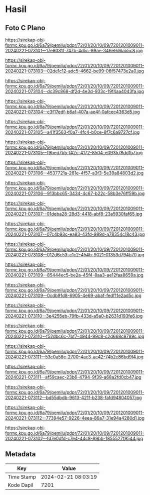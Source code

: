 # Hasil

## Foto C Plano

https://sirekap-obj-formc.kpu.go.id/6a79/pemilu/pdpr/72/01/20/10/09/7201201009011-20240221-073101--17e8031f-747b-4d5c-99ae-346e9d6a55c8.jpg

https://sirekap-obj-formc.kpu.go.id/6a79/pemilu/pdpr/72/01/20/10/09/7201201009011-20240221-073103--02de1c12-adc5-4662-be99-06f57473e2a0.jpg

https://sirekap-obj-formc.kpu.go.id/6a79/pemilu/pdpr/72/01/20/10/09/7201201009011-20240221-073104--dc39c868-df2d-4e3d-933c-19f4aa4043fa.jpg

https://sirekap-obj-formc.kpu.go.id/6a79/pemilu/pdpr/72/01/20/10/09/7201201009011-20240221-073104--c3f17edf-b6af-407a-ae4f-0afcec4363d5.jpg

https://sirekap-obj-formc.kpu.go.id/6a79/pemilu/pdpr/72/01/20/10/09/7201201009011-20240221-073105--a41f3563-f0a7-4fc4-b0ce-8f7c6a9727cf.jpg

https://sirekap-obj-formc.kpu.go.id/6a79/pemilu/pdpr/72/01/20/10/09/7201201009011-20240221-073105--f9bed7b5-f42c-4172-8504-e093578ddfb7.jpg

https://sirekap-obj-formc.kpu.go.id/6a79/pemilu/pdpr/72/01/20/10/09/7201201009011-20240221-073106--4537721a-261e-4f57-a3f3-5e39a84803d2.jpg

https://sirekap-obj-formc.kpu.go.id/6a79/pemilu/pdpr/72/01/20/10/09/7201201009011-20240221-073106--913bbc65-3434-4c67-b22c-58b3e76ff59b.jpg

https://sirekap-obj-formc.kpu.go.id/6a79/pemilu/pdpr/72/01/20/10/09/7201201009011-20240221-073107--01deba28-28d3-4418-abf8-23a5930faf65.jpg

https://sirekap-obj-formc.kpu.go.id/6a79/pemilu/pdpr/72/01/20/10/09/7201201009011-20240221-073107--07c4b93c-ea83-43fd-989d-a78354c18c43.jpg

https://sirekap-obj-formc.kpu.go.id/6a79/pemilu/pdpr/72/01/20/10/09/7201201009011-20240221-073108--012d6c53-c1c2-454b-9021-01353d794b70.jpg

https://sirekap-obj-formc.kpu.go.id/6a79/pemilu/pdpr/72/01/20/10/09/7201201009011-20240221-073109--85444ec5-be2a-45f4-8aa3-ae12faa8659a.jpg

https://sirekap-obj-formc.kpu.go.id/6a79/pemilu/pdpr/72/01/20/10/09/7201201009011-20240221-073109--0cdb91d8-6905-4e69-abaf-fedf11e2ad5c.jpg

https://sirekap-obj-formc.kpu.go.id/6a79/pemilu/pdpr/72/01/20/10/09/7201201009011-20240221-073110--3e4255eb-79fb-433d-a5a0-b2631d193fe6.jpg

https://sirekap-obj-formc.kpu.go.id/6a79/pemilu/pdpr/72/01/20/10/09/7201201009011-20240221-073110--f52dbc6c-7bf7-4944-99c8-c2d668c8789c.jpg

https://sirekap-obj-formc.kpu.go.id/6a79/pemilu/pdpr/72/01/20/10/09/7201201009011-20240221-073111--53c0a58e-2700-4ac3-ac42-74b2c86bd9f4.jpg

https://sirekap-obj-formc.kpu.go.id/6a79/pemilu/pdpr/72/01/20/10/09/7201201009011-20240221-073111--af59caec-23b6-4794-9f39-a68a2fd0cb47.jpg

https://sirekap-obj-formc.kpu.go.id/6a79/pemilu/pdpr/72/01/20/10/09/7201201009011-20240221-073112--bd55dbdb-9613-421f-b238-fafd94804057.jpg

https://sirekap-obj-formc.kpu.go.id/6a79/pemilu/pdpr/72/01/20/10/09/7201201009011-20240221-073112--77394e57-9226-4eea-86a7-31e94a4280d1.jpg

https://sirekap-obj-formc.kpu.go.id/6a79/pemilu/pdpr/72/01/20/10/09/7201201009011-20240221-073102--fd7e0dfd-c7e4-44c8-89bb-1855527f9544.jpg


## Metadata

| Key        | Value               |
| ---------- | ------------------- |
| Time Stamp | 2024-02-21 08:03:19 |
| Kode Dapil | 7201                |



